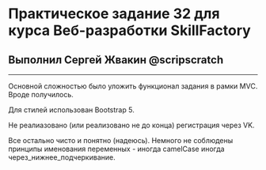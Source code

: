 # Практическое задание 32 для курса Веб-разработки SkillFactory 

## Выполнил Сергей Жвакин @scripscratch

---

Основной сложностью было уложить функционал задания в рамки MVC.
Вроде получилось. 

Для стилей использован Bootstrap 5.

Не реалиазовано (или реализовано не до конца) регистрация через VK. 

Все остально чисто и понятно (надеюсь). Немного не соблюдены принципы именования переменных - иногда camelCase иногда через_нижнее_подчеркивание.